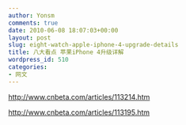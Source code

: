 ```yaml
---
author: Yonsm
comments: true
date: 2010-06-08 18:07:03+00:00
layout: post
slug: eight-watch-apple-iphone-4-upgrade-details
title: 八大看点 苹果iPhone 4升级详解
wordpress_id: 510
categories:
- 网文
---
```


http://www.cnbeta.com/articles/113214.htm  
  
http://www.cnbeta.com/articles/113195.htm  
  

